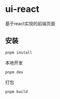 # ui-react

基于react实现的前端页面

## 安装

```bash
pnpm install
```

本地开发

```bash
pnpm dev
```

打包

```bash
pnpm build
```